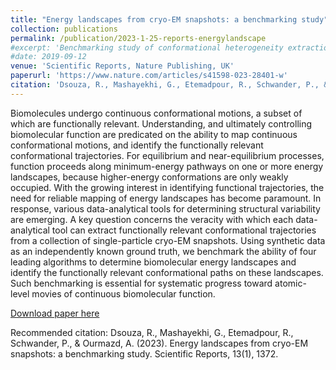 ```yaml
---
title: "Energy landscapes from cryo-EM snapshots: a benchmarking study"
collection: publications
permalink: /publication/2023-1-25-reports-energylandscape
#excerpt: 'Benchmarking study of conformational heterogeneity extraction of various ML & NN-based methods'
#date: 2019-09-12
venue: 'Scientific Reports, Nature Publishing, UK'
paperurl: 'https://www.nature.com/articles/s41598-023-28401-w'
citation: 'Dsouza, R., Mashayekhi, G., Etemadpour, R., Schwander, P., & Ourmazd, A. (2023). Energy landscapes from cryo-EM snapshots: a benchmarking study. Scientific reports, 13(1), 1372.'
---
```

Biomolecules undergo continuous conformational motions, a subset of which are functionally relevant. Understanding, and ultimately controlling biomolecular function are predicated on the ability to map continuous conformational motions, and identify the functionally relevant conformational trajectories. For equilibrium and near-equilibrium processes, function proceeds along minimum-energy pathways on one or more energy landscapes, because higher-energy conformations are only weakly occupied. With the growing interest in identifying functional trajectories, the need for reliable mapping of energy landscapes has become paramount. In response, various data-analytical tools for determining structural variability are emerging. A key question concerns the veracity with which each data-analytical tool can extract functionally relevant conformational trajectories from a collection of single-particle cryo-EM snapshots. Using synthetic data as an independently known ground truth, we benchmark the ability of four leading algorithms to determine biomolecular energy landscapes and identify the functionally relevant conformational paths on these landscapes. Such benchmarking is essential for systematic progress toward atomic-level movies of continuous biomolecular function.

[Download paper here](https://www.nature.com/articles/s41598-023-28401-w)

Recommended citation: Dsouza, R., Mashayekhi, G., Etemadpour, R., Schwander, P., & Ourmazd, A. (2023). Energy landscapes from cryo-EM snapshots: a benchmarking study. Scientific Reports, 13(1), 1372.
